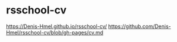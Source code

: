 # rsschool-cv
https://Denis-Hmel.github.io/rsschool-cv/
https://github.com/Denis-Hmel/rsschool-cv/blob/gh-pages/cv.md
